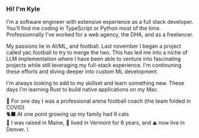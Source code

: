 ### Hi! I'm Kyle

I'm a software engineer with extensive experience as a full stack developer. You'll find me coding in TypeScript or Python most of the time. Professionnally I've worked for a web agency, the DHA, and as a freelancer. 

My passions lie in AI/ML, and football. Last november I began a project called yac.football to try to merge the two. This has led me into a niche of LLM implementation where I have been able to venture into fascinating projects while still leveraging my full-stack experience. I'm continuning these efforts and diving deeper into custom ML development. 

I'm always looking to add to my skillset and learn something new. These days I'm learning Rust to build native applications on my Mac. 

🏈 For one day I was a professional arena football coach (the team folded in COVID) \
🐈‍⬛ At one point growing up my family had 9 cats \
🦞 I was raised in Maine, 🍁 lived in Vermont for 6 years, and ⛰️ now live in Denver. \

<!--
**kyle1383/kyle1383** is a ✨ _special_ ✨ repository because its `README.md` (this file) appears on your GitHub profile.

Here are some ideas to get you started:

- 🔭 I’m currently working on ...
- 🌱 I’m currently learning ...
- 👯 I’m looking to collaborate on ...
- 🤔 I’m looking for help with ...
- 💬 Ask me about ...
- 📫 How to reach me: ...
- 😄 Pronouns: ...
- ⚡ Fun fact: ...
-->
